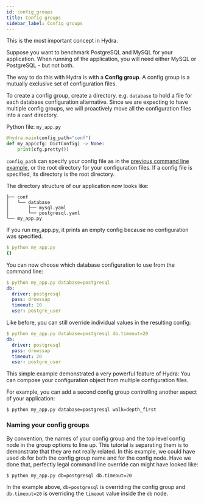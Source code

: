 ```yaml
---
id: config_groups
title: Config groups
sidebar_label: Config groups
---
```

This is the most important concept in Hydra.

Suppose you want to benchmark PostgreSQL and MySQL for your application.
When running of the application, you will need either MySQL or PostgreSQL - but not both.

The way to do this with Hydra is with a **Config group**.
A config group is a mutually exclusive set of configuration files.

To create a config group, create a directory. e.g. `database` to hold a file for each database configuration alternative. 
Since we are expecting to have multiple config groups, we will proactively move all the configuration files 
into a `conf` directory.

Python file: `my_app.py`
```python
@hydra.main(config_path="conf")
def my_app(cfg: DictConfig) -> None:
    print(cfg.pretty())
```


`config_path` can specify your config file as in the [previous command line example](./1_simple_cli_app.md), or the root directory for your configuration files.
If a config file is specified, its directory is the root directory.

The directory structure of our application now looks like:
```text
├── conf
│   └── database
│       ├── mysql.yaml
│       └── postgresql.yaml
└── my_app.py
```

If you run my_app.py, it prints an empty config because no configuration was specified.
```yaml
$ python my_app.py
{}
```

You can now choose which database configuration to use from the command line:
```yaml
$ python my_app.py database=postgresql
db:
  driver: postgresql
  pass: drowssap
  timeout: 10
  user: postgre_user
```

Like before, you can still override individual values in the resulting config:
```yaml
$ python my_app.py database=postgresql db.timeout=20
db:
  driver: postgresql
  pass: drowssap
  timeout: 20
  user: postgre_user
```

This simple example demonstrated a very powerful feature of Hydra:
You can compose your configuration object from multiple configuration files.

For example, you can add a second config group controlling another aspect of your application:
```
$ python my_app.py database=postgresql walk=depth_first
```

### Naming your config groups
By convention, the names of your config group and the top level config node in the group options to line up.
This tutorial is separating them is to demonstrate that they are not really related.
In this example, we could have used `db` for both the config group name and for the config node.
Have we done that, perfectly legal command line override can might have looked like:
```
$ python my_app.py db=postgresql db.timeout=20
```

In the example above, `db=postgresql` is overriding the config group and `db.timeout=20` is overriding the `timeout` value
inside the `db` node. 


